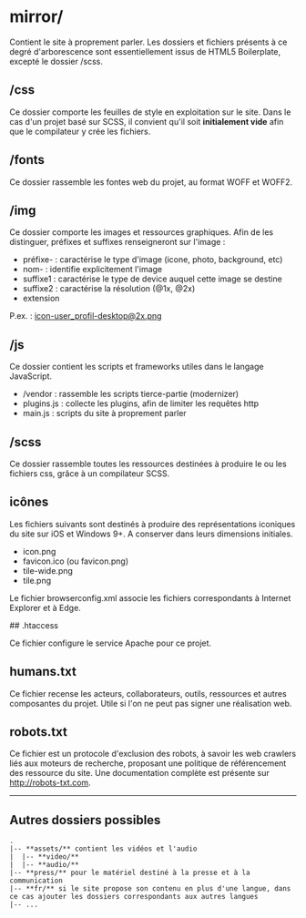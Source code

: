 


# mirror/

Contient le site à proprement parler. Les dossiers et fichiers présents à ce degré d'arborescence sont essentiellement issus de HTML5 Boilerplate, excepté le dossier /scss.

## /css

Ce dossier comporte les feuilles de style en exploitation sur le site.
Dans le cas d'un projet basé sur SCSS, il convient qu'il soit **initialement vide** afin que le compilateur y crée les fichiers.

## /fonts

Ce dossier rassemble les fontes web du projet, au format WOFF et WOFF2.

## /img

Ce dossier comporte les images et ressources graphiques.
Afin de les distinguer, préfixes et suffixes renseigneront sur l'image :
   * préfixe- : caractérise le type d'image (icone, photo, background, etc)
   * nom- : identifie explicitement l'image
   * suffixe1 : caractérise le type de device auquel cette image se destine
   * suffixe2 : caractérise la résolution (@1x, @2x)
   * extension

P.ex. : icon-user_profil-desktop@2x.png

## /js

Ce dossier contient les scripts et frameworks utiles dans le langage JavaScript.
   * /vendor : rassemble les scripts tierce-partie (modernizer)
   * plugins.js : collecte les plugins, afin de limiter les requêtes http
   * main.js : scripts du site à proprement parler

## /scss

Ce dossier rassemble toutes les ressources destinées à produire le ou les fichiers css, grâce à un compilateur SCSS.

## icônes

Les fichiers suivants sont destinés à produire des représentations iconiques du site sur iOS et Windows 9+. A conserver dans leurs dimensions initiales.
   * icon.png
   * favicon.ico (ou favicon.png)
   * tile-wide.png
   * tile.png

Le fichier browserconfig.xml associe les fichiers correspondants à Internet Explorer et à Edge.

## .htaccess

Ce fichier configure le service Apache pour ce projet.

## humans.txt

Ce fichier recense les acteurs, collaborateurs, outils, ressources et autres composantes du projet.
Utile si l'on ne peut pas signer une réalisation web.

## robots.txt

Ce fichier est un protocole d'exclusion des robots, à savoir les web crawlers liés aux moteurs de recherche, proposant une politique de référencement des ressource du site.
Une documentation complète est présente sur http://robots-txt.com.

---

## Autres dossiers possibles

```
.
|-- **assets/** contient les vidéos et l'audio  
|  |-- **video/**  
|  |-- **audio/**  
|-- **press/** pour le matériel destiné à la presse et à la communication  
|-- **fr/** si le site propose son contenu en plus d'une langue, dans ce cas ajouter les dossiers correspondants aux autres langues  
|-- ...
```